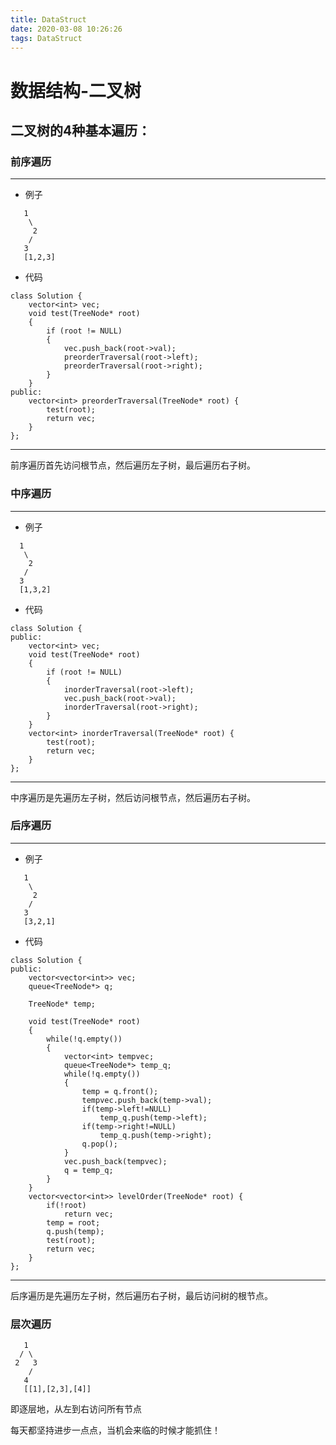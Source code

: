 ```yaml
---
title: DataStruct
date: 2020-03-08 10:26:26
tags: DataStruct
---
```

# 数据结构-二叉树
## 二叉树的4种基本遍历：
### 前序遍历
---
* 例子
```mermaid  
   1
    \
     2
    /
   3 
   [1,2,3]
```
* 代码
```
class Solution {
    vector<int> vec;
    void test(TreeNode* root)
    {
        if (root != NULL)
        { 
            vec.push_back(root->val);
            preorderTraversal(root->left);
            preorderTraversal(root->right);
        }
    }
public:
    vector<int> preorderTraversal(TreeNode* root) {
        test(root);
        return vec;       
    }
};
```
---
前序遍历首先访问根节点，然后遍历左子树，最后遍历右子树。
### 中序遍历
---
* 例子
 ```mermaid  
   1
    \
     2
    /
   3 
   [1,3,2]
```
* 代码

```
class Solution {
public:
    vector<int> vec;
    void test(TreeNode* root)
    {
        if (root != NULL)
        { 
            inorderTraversal(root->left);
            vec.push_back(root->val);
            inorderTraversal(root->right);
        }
    }
    vector<int> inorderTraversal(TreeNode* root) {
        test(root);
        return vec;
    }
};
```
---
中序遍历是先遍历左子树，然后访问根节点，然后遍历右子树。
### 后序遍历
---
* 例子
```mermaid  
   1
    \
     2
    /
   3 
   [3,2,1]
```
* 代码
```
class Solution {
public:
    vector<vector<int>> vec;
    queue<TreeNode*> q;
    
    TreeNode* temp;

    void test(TreeNode* root)
    {
        while(!q.empty())   
        {
            vector<int> tempvec;
            queue<TreeNode*> temp_q;
            while(!q.empty())
            {
                temp = q.front();
                tempvec.push_back(temp->val);
                if(temp->left!=NULL)
                    temp_q.push(temp->left);
                if(temp->right!=NULL)
                    temp_q.push(temp->right);
                q.pop();
            }
            vec.push_back(tempvec);
            q = temp_q; 
        }
    }
    vector<vector<int>> levelOrder(TreeNode* root) {
        if(!root)
            return vec;
        temp = root;
        q.push(temp);
        test(root);
        return vec;
    }
};
```
---
后序遍历是先遍历左子树，然后遍历右子树，最后访问树的根节点。
### 层次遍历
```mermaid  
   1
  / \
 2   3
    /
   4 
   [[1],[2,3],[4]]
```
即逐层地，从左到右访问所有节点

每天都坚持进步一点点，当机会来临的时候才能抓住！